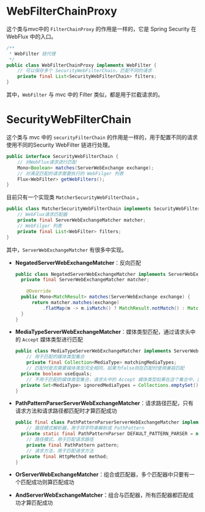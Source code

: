 # WebFilterChainProxy

这个类与mvc中的 `FilterChainProxy` 的作用是一样的，它是 Spring Security 在 WebFlux 中的入口。

```java
/**
 * WebFilter 链代理
 */
public class WebFilterChainProxy implements WebFilter {
    // 可以保存多个 SecurityWebFilterChain，匹配不同的请求
    private final List<SecurityWebFilterChain> filters;
}
```

其中，`WebFilter` 与 mvc 中的 Filter 类似，都是用于拦截请求的。

# SecurityWebFilterChain

这个类与 mvc 中的 `securityFilterChain` 的作用是一样的，用于配置不同的请求使用不同的Security WebFilter 链进行处理。

```java
public interface SecurityWebFilterChain {
    // 对WebFlux请求进行匹配
    Mono<Boolean> matches(ServerWebExchange exchange);
    // 对满足匹配的请求需要执行的 WebFilger 列表
    Flux<WebFilter> getWebFilters();
}
```

目前只有一个实现类 `MatcherSecurityWebFilterChain` 。

```java
public class MatcherSecurityWebFilterChain implements SecurityWebFilterChain {
    // WebFlux请求匹配器
	private final ServerWebExchangeMatcher matcher;
    // WebFilger 列表
	private final List<WebFilter> filters;
}
```

其中，`ServerWebExchangeMatcher` 有很多中实现。

- **NegatedServerWebExchangeMatcher**：反向匹配

  ```java
  public class NegatedServerWebExchangeMatcher implements ServerWebExchangeMatcher {
  	private final ServerWebExchangeMatcher matcher;
      
      @Override
  	public Mono<MatchResult> matches(ServerWebExchange exchange) {
  		return matcher.matches(exchange)
  			.flatMap(m -> m.isMatch() ? MatchResult.notMatch() : MatchResult.match());
  	}
  }
  ```

- **MediaTypeServerWebExchangeMatcher**：媒体类型匹配，通过请求头中的 `Accept` 媒体类型进行匹配

  ```java
  public class MediaTypeServerWebExchangeMatcher implements ServerWebExchangeMatcher {
      // 用于匹配的媒体类型集合
      private final Collection<MediaType> matchingMediaTypes;
      // 匹配时是否需要媒体类型完全相同，如果为false则在匹配时使用兼容匹配
  	private boolean useEquals;
      // 不用于匹配的媒体类型集合，请求头中的 Accept 媒体类型如果在这个集合中，则不用于匹配。
  	private Set<MediaType> ignoredMediaTypes = Collections.emptySet();
  }
  ```

- **PathPatternParserServerWebExchangeMatcher**：请求路径匹配，只有请求方法和请求路径都匹配时才算匹配成功

  ```java
  public final class PathPatternParserServerWebExchangeMatcher implements ServerWebExchangeMatcher {
      // 路径模式解析器，用于将字符串解析成 PathPattern
  	private static final PathPatternParser DEFAULT_PATTERN_PARSER = new PathPatternParser();
      // 路径模式，用于匹配请求路径
      private final PathPattern pattern;
      // 请求方法，用于匹配请求方法
  	private final HttpMethod method;
  }
  ```

- **OrServerWebExchangeMatcher**：组合或匹配器，多个匹配器中只要有一个匹配成功则算匹配成功

- **AndServerWebExchangeMatcher**：组合与匹配器，所有匹配器都匹配成功才算匹配成功



